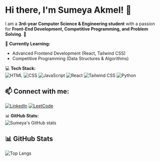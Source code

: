 # Hi there, I'm Sumeya Akmel! 👋

I am a **3rd-year Computer Science & Engineering student** with a passion for **Front-End Development, Competitive Programming, and Problem Solving**. 🚀 

🌱 **Currently Learning:**  
- Advanced Frontend Development (React, Tailwind CSS)  
- Competitive Programming (Data Structures & Algorithms)  

💻 **Tech Stack:**  
![HTML](https://img.shields.io/badge/-HTML-orange?style=flat-square&logo=html5)
![CSS](https://img.shields.io/badge/-CSS-blue?style=flat-square&logo=css3)
![JavaScript](https://img.shields.io/badge/-JavaScript-yellow?style=flat-square&logo=javascript)
![React](https://img.shields.io/badge/-React-blue?style=flat-square&logo=react)
![Tailwind CSS](https://img.shields.io/badge/-TailwindCSS-blue?style=flat-square&logo=tailwindcss)
![Python](https://img.shields.io/badge/-Python-blue?style=flat-square&logo=python)

## 📫 Connect with me:
[![LinkedIn](https://img.shields.io/badge/LinkedIn-0A66C2?style=for-the-badge&logo=linkedin&logoColor=white)](https://www.linkedin.com/in/sumeya-akmel/)
[![LeetCode](https://img.shields.io/badge/-LeetCode-orange?style=flat-square&logo=leetcode)](https://leetcode.com/u/Ayemus/)


📊 **GitHub Stats:**  
![Sumeya's GitHub stats](https://github-readme-stats.vercel.app/api?username=sumeya-ak&show_icons=true&theme=dark)
## 📊 GitHub Stats  

![Top Langs](https://github-readme-stats.vercel.app/api/top-langs/?username=sumeya-ak&layout=compact&theme=dark&hide_border=true)
